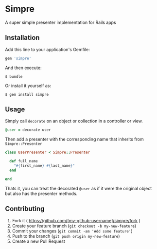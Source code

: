 # Simpre

A super simple presenter implementation for Rails apps

## Installation

Add this line to your application's Gemfile:

```ruby
gem 'simpre'
```

And then execute:

    $ bundle

Or install it yourself as:

    $ gem install simpre

## Usage

Simply call `decorate` on an object or collection in a controller or view.

```ruby
@user = decorate user
```

Then add a presenter with the corresponding name that inherits from `Simpre::Presenter`

```ruby
class UserPresenter < Simpre::Presenter

  def full_name
    "#{first_name} #{last_name}"
  end

end
```

Thats it, you can treat the decorated `@user` as if it were the original object but also has
the presenter methods.

## Contributing

1. Fork it ( https://github.com/[my-github-username]/simpre/fork )
2. Create your feature branch (`git checkout -b my-new-feature`)
3. Commit your changes (`git commit -am 'Add some feature'`)
4. Push to the branch (`git push origin my-new-feature`)
5. Create a new Pull Request
